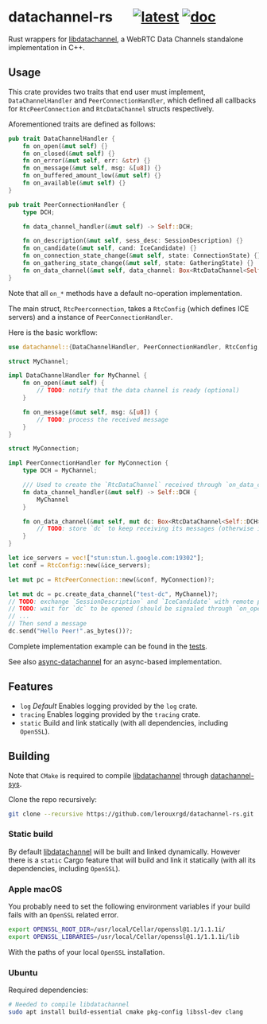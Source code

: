 # datachannel-rs &emsp; [![latest]][crates.io] [![doc]][docs.rs]

[latest]: https://img.shields.io/crates/v/datachannel.svg
[crates.io]: https://crates.io/crates/datachannel
[doc]: https://docs.rs/datachannel/badge.svg
[docs.rs]: https://docs.rs/datachannel

Rust wrappers for [libdatachannel][], a WebRTC Data Channels standalone implementation in C++.

## Usage

This crate provides two traits that end user must implement, `DataChannelHandler` and
`PeerConnectionHandler`, which defined all callbacks for `RtcPeerConnection` and
`RtcDataChannel` structs respectively.

Aforementioned traits are defined as follows:

```rust
pub trait DataChannelHandler {
    fn on_open(&mut self) {}
    fn on_closed(&mut self) {}
    fn on_error(&mut self, err: &str) {}
    fn on_message(&mut self, msg: &[u8]) {}
    fn on_buffered_amount_low(&mut self) {}
    fn on_available(&mut self) {}
}

pub trait PeerConnectionHandler {
    type DCH;

    fn data_channel_handler(&mut self) -> Self::DCH;

    fn on_description(&mut self, sess_desc: SessionDescription) {}
    fn on_candidate(&mut self, cand: IceCandidate) {}
    fn on_connection_state_change(&mut self, state: ConnectionState) {}
    fn on_gathering_state_change(&mut self, state: GatheringState) {}
    fn on_data_channel(&mut self, data_channel: Box<RtcDataChannel<Self::DCH>>) {}
}
```

Note that all `on_*` methods have a default no-operation implementation.

The main struct, `RtcPeerconnection`, takes a `RtcConfig` (which defines ICE servers)
and a instance of `PeerConnectionHandler`.

Here is the basic workflow:

```rust
use datachannel::{DataChannelHandler, PeerConnectionHandler, RtcConfig, RtcPeerConnection};

struct MyChannel;

impl DataChannelHandler for MyChannel {
    fn on_open(&mut self) {
        // TODO: notify that the data channel is ready (optional)
    }

    fn on_message(&mut self, msg: &[u8]) {
        // TODO: process the received message
    }
}

struct MyConnection;

impl PeerConnectionHandler for MyConnection {
    type DCH = MyChannel;

    /// Used to create the `RtcDataChannel` received through `on_data_channel`.
    fn data_channel_handler(&mut self) -> Self::DCH {
        MyChannel
    }

    fn on_data_channel(&mut self, mut dc: Box<RtcDataChannel<Self::DCH>>) {
        // TODO: store `dc` to keep receiving its messages (otherwise it will be dropped)
    }
}

let ice_servers = vec!["stun:stun.l.google.com:19302"];
let conf = RtcConfig::new(&ice_servers);

let mut pc = RtcPeerConnection::new(&conf, MyConnection)?;

let mut dc = pc.create_data_channel("test-dc", MyChannel)?;
// TODO: exchange `SessionDescription` and `IceCandidate` with remote peer
// TODO: wait for `dc` to be opened (should be signaled through `on_open`)
// ...
// Then send a message
dc.send("Hello Peer!".as_bytes())?;
```

Complete implementation example can be found in the [tests](tests).

See also [async-datachannel][] for an async-based implementation.

## Features

- `log` _Default_ Enables logging provided by the `log` crate.
- `tracing` Enables logging provided by the `tracing` crate.
- `static` Build and link statically (with all dependencies, including `OpenSSL`).

## Building

Note that `CMake` is required to compile [libdatachannel][] through
[datachannel-sys](datachannel-sys).

Clone the repo recursively:

```sh
git clone --recursive https://github.com/lerouxrgd/datachannel-rs.git
```

### Static build

By default [libdatachannel][] will be built and linked dynamically. However there is a
`static` Cargo feature that will build and link it statically (with all its
dependencies, including `OpenSSL`).

### Apple macOS

You probably need to set the following environment variables if your build fails with an
`OpenSSL` related error.

```sh
export OPENSSL_ROOT_DIR=/usr/local/Cellar/openssl@1.1/1.1.1i/
export OPENSSL_LIBRARIES=/usr/local/Cellar/openssl@1.1/1.1.1i/lib
```

With the paths of your local `OpenSSL` installation.

### Ubuntu

Required dependencies:

```sh
# Needed to compile libdatachannel
sudo apt install build-essential cmake pkg-config libssl-dev clang
```

[libdatachannel]: https://github.com/paullouisageneau/libdatachannel
[async-datachannel]: https://github.com/wngr/async-datachannel
